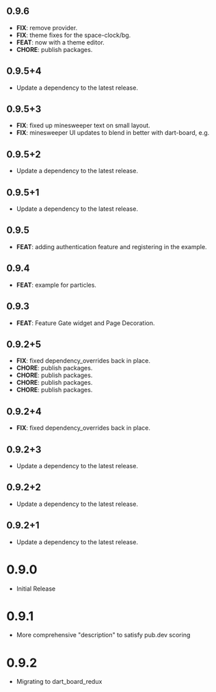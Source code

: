 ## 0.9.6

 - **FIX**: remove provider.
 - **FIX**: theme fixes for the space-clock/bg.
 - **FEAT**: now with a theme editor.
 - **CHORE**: publish packages.

## 0.9.5+4

 - Update a dependency to the latest release.

## 0.9.5+3

 - **FIX**: fixed up minesweeper text on small layout.
 - **FIX**: minesweeper UI updates to blend in better with dart-board, e.g.

## 0.9.5+2

 - Update a dependency to the latest release.

## 0.9.5+1

 - Update a dependency to the latest release.

## 0.9.5

 - **FEAT**: adding authentication feature and registering in the example.

## 0.9.4

 - **FEAT**: example for particles.

## 0.9.3

 - **FEAT**: Feature Gate widget and Page Decoration.

## 0.9.2+5

 - **FIX**: fixed dependency_overrides back in place.
 - **CHORE**: publish packages.
 - **CHORE**: publish packages.
 - **CHORE**: publish packages.
 - **CHORE**: publish packages.

## 0.9.2+4

 - **FIX**: fixed dependency_overrides back in place.

## 0.9.2+3

 - Update a dependency to the latest release.

## 0.9.2+2

 - Update a dependency to the latest release.

## 0.9.2+1

 - Update a dependency to the latest release.

# 0.9.0
- Initial Release

# 0.9.1
- More comprehensive "description" to satisfy pub.dev scoring

# 0.9.2 
- Migrating to dart_board_redux


